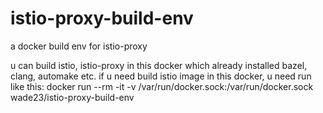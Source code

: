 # istio-proxy-build-env
a docker build env for istio-proxy

u can build istio, istio-proxy in this docker which already installed bazel, clang, automake etc.
if u need build istio image in this docker, u need run like this:
docker run --rm -it -v /var/run/docker.sock:/var/run/docker.sock wade23/istio-proxy-build-env
